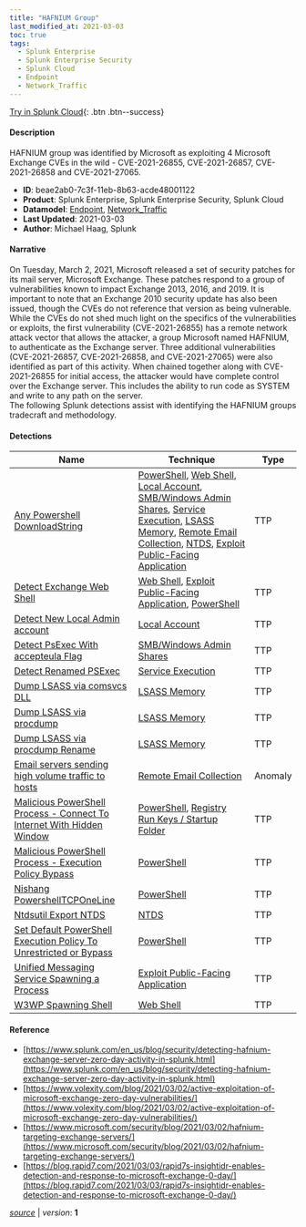 ```yaml
---
title: "HAFNIUM Group"
last_modified_at: 2021-03-03
toc: true
tags:
  - Splunk Enterprise
  - Splunk Enterprise Security
  - Splunk Cloud
  - Endpoint
  - Network_Traffic
---
```


[Try in Splunk Cloud](#https://www.splunk.com/en_us/software/splunk-cloud-platform.html){: .btn .btn--success}

#### Description

HAFNIUM group was identified by Microsoft as exploiting 4 Microsoft Exchange CVEs in the wild - CVE-2021-26855, CVE-2021-26857, CVE-2021-26858 and CVE-2021-27065.

- **ID**: beae2ab0-7c3f-11eb-8b63-acde48001122
- **Product**: Splunk Enterprise, Splunk Enterprise Security, Splunk Cloud
- **Datamodel**: [Endpoint](https://docs.splunk.com/Documentation/CIM/latest/User/Endpoint), [Network_Traffic](https://docs.splunk.com/Documentation/CIM/latest/User/NetworkTraffic)
- **Last Updated**: 2021-03-03
- **Author**: Michael Haag, Splunk

#### Narrative

On Tuesday, March 2, 2021, Microsoft released a set of security patches for its mail server, Microsoft Exchange. These patches respond to a group of vulnerabilities known to impact Exchange 2013, 2016, and 2019. It is important to note that an Exchange 2010 security update has also been issued, though the CVEs do not reference that version as being vulnerable.\
While the CVEs do not shed much light on the specifics of the vulnerabilities or exploits, the first vulnerability (CVE-2021-26855) has a remote network attack vector that allows the attacker, a group Microsoft named HAFNIUM, to authenticate as the Exchange server. Three additional vulnerabilities (CVE-2021-26857, CVE-2021-26858, and CVE-2021-27065) were also identified as part of this activity. When chained together along with CVE-2021-26855 for initial access, the attacker would have complete control over the Exchange server. This includes the ability to run code as SYSTEM and write to any path on the server.\
The following Splunk detections assist with identifying the HAFNIUM groups tradecraft and methodology.

#### Detections

| Name        | Technique   | Type         |
| ----------- | ----------- |--------------|
| [Any Powershell DownloadString](/endpoint/any_powershell_downloadstring/) | [PowerShell](/tags/#powershell), [Web Shell](/tags/#web-shell), [Local Account](/tags/#local-account), [SMB/Windows Admin Shares](/tags/#smb/windows-admin-shares), [Service Execution](/tags/#service-execution), [LSASS Memory](/tags/#lsass-memory), [Remote Email Collection](/tags/#remote-email-collection), [NTDS](/tags/#ntds), [Exploit Public-Facing Application](/tags/#exploit-public-facing-application) | TTP |
| [Detect Exchange Web Shell](/endpoint/detect_exchange_web_shell/) | [Web Shell](/tags/#web-shell), [Exploit Public-Facing Application](/tags/#exploit-public-facing-application), [PowerShell](/tags/#powershell) | TTP |
| [Detect New Local Admin account](/endpoint/detect_new_local_admin_account/) | [Local Account](/tags/#local-account) | TTP |
| [Detect PsExec With accepteula Flag](/endpoint/detect_psexec_with_accepteula_flag/) | [SMB/Windows Admin Shares](/tags/#smb/windows-admin-shares) | TTP |
| [Detect Renamed PSExec](/endpoint/detect_renamed_psexec/) | [Service Execution](/tags/#service-execution) | TTP |
| [Dump LSASS via comsvcs DLL](/endpoint/dump_lsass_via_comsvcs_dll/) | [LSASS Memory](/tags/#lsass-memory) | TTP |
| [Dump LSASS via procdump](/endpoint/dump_lsass_via_procdump/) | [LSASS Memory](/tags/#lsass-memory) | TTP |
| [Dump LSASS via procdump Rename](/endpoint/dump_lsass_via_procdump_rename/) | [LSASS Memory](/tags/#lsass-memory) | TTP |
| [Email servers sending high volume traffic to hosts](/application/email_servers_sending_high_volume_traffic_to_hosts/) | [Remote Email Collection](/tags/#remote-email-collection) | Anomaly |
| [Malicious PowerShell Process - Connect To Internet With Hidden Window](/endpoint/malicious_powershell_process_-_connect_to_internet_with_hidden_window/) | [PowerShell](/tags/#powershell), [Registry Run Keys / Startup Folder](/tags/#registry-run-keys-/-startup-folder) | TTP |
| [Malicious PowerShell Process - Execution Policy Bypass](/endpoint/malicious_powershell_process_-_execution_policy_bypass/) | [PowerShell](/tags/#powershell) | TTP |
| [Nishang PowershellTCPOneLine](/endpoint/nishang_powershelltcponeline/) | [PowerShell](/tags/#powershell) | TTP |
| [Ntdsutil Export NTDS](/endpoint/ntdsutil_export_ntds/) | [NTDS](/tags/#ntds) | TTP |
| [Set Default PowerShell Execution Policy To Unrestricted or Bypass](/endpoint/set_default_powershell_execution_policy_to_unrestricted_or_bypass/) | [PowerShell](/tags/#powershell) | TTP |
| [Unified Messaging Service Spawning a Process](/endpoint/unified_messaging_service_spawning_a_process/) | [Exploit Public-Facing Application](/tags/#exploit-public-facing-application) | TTP |
| [W3WP Spawning Shell](/endpoint/w3wp_spawning_shell/) | [Web Shell](/tags/#web-shell) | TTP |

#### Reference

* [https://www.splunk.com/en_us/blog/security/detecting-hafnium-exchange-server-zero-day-activity-in-splunk.html](https://www.splunk.com/en_us/blog/security/detecting-hafnium-exchange-server-zero-day-activity-in-splunk.html)
* [https://www.volexity.com/blog/2021/03/02/active-exploitation-of-microsoft-exchange-zero-day-vulnerabilities/](https://www.volexity.com/blog/2021/03/02/active-exploitation-of-microsoft-exchange-zero-day-vulnerabilities/)
* [https://www.microsoft.com/security/blog/2021/03/02/hafnium-targeting-exchange-servers/](https://www.microsoft.com/security/blog/2021/03/02/hafnium-targeting-exchange-servers/)
* [https://blog.rapid7.com/2021/03/03/rapid7s-insightidr-enables-detection-and-response-to-microsoft-exchange-0-day/](https://blog.rapid7.com/2021/03/03/rapid7s-insightidr-enables-detection-and-response-to-microsoft-exchange-0-day/)



[*source*](https://github.com/splunk/security_content/tree/develop/stories/hafnium_group.yml) \| *version*: **1**